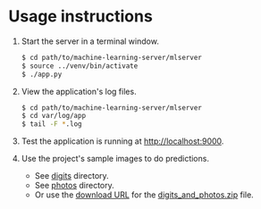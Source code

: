 # Usage instructions

1. Start the server in a terminal window.

    ```bash
    $ cd path/to/machine-learning-server/mlserver
    $ source ../venv/bin/activate
    $ ./app.py
    ```

2. View the application's log files.

    ```bash
    $ cd path/to/machine-learning-server/mlserver
    $ cd var/log/app
    $ tail -F *.log
    ```

3. Test the application is running at [http://localhost:9000](http://localhost:9000).

4. Use the project's sample images to do predictions.

    - See [digits](/sampleImages/digits/) directory.
    - See [photos](/sampleImages/photos/) directory.
    - Or use the [download URL](https://github.com/MichaelCurrin/machine-learning-server/raw/master/mlserver/sampleImages/digits_and_photos.zip) for the [digits_and_photos.zip](/sampleImages/digits_and_photos.zip) file.
